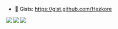 - 📜 Gists: https://gist.github.com/Hezkore

<a href="https://github.com/anuraghazra/github-readme-stats">
  <img align="left" src="https://github-readme-stats.vercel.app/api?username=Hezkore&hide_border=true&icon_color=ffc800&custom_title=GitHub%20Stats&show_icons=true&theme=material-palenight" />
  <img align="left" src="https://github-readme-stats.vercel.app/api/wakatime?username=Hezkore&hide_border=true&theme=material-palenight" />
  <img align="center" src="https://github-readme-stats.vercel.app/api/top-langs/?username=Hezkore&langs_count=7&hide_border=true&custom_title=Language%20Stats&theme=material-palenight&exclude_repo=m2py,m2curses,m2libui" />
</a>

<!--
- 🔭 I’m currently working on world domination
- 🌱 I’m currently learning to take over the world
- 👯 I’m looking to collaborate on pest, famine and destruction
- 🤔 I’m looking for help with my ego
- 💬 Ask me about my ego
- 📫 How to reach me: yell
- 😄 Pronouns: master
- ⚡ Fun fact: my ego
-->
